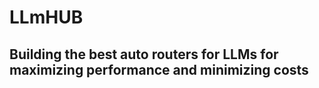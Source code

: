 # LLmHUB
## Building the best auto routers for LLMs for maximizing performance and minimizing costs 
